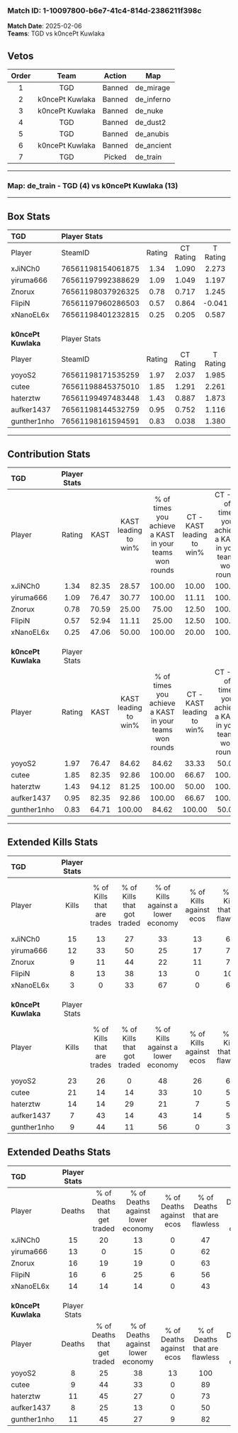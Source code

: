 ### Match ID: 1-10097800-b6e7-41c4-814d-2386211f398c  
**Match Date**: 2025-02-06  
**Teams**: TGD vs k0ncePt Kuwlaka  

## Vetos  

| Order | Team | Action | Map |
| :---: | :--: | :----: | --- |
| 1 | TGD | Banned | de_mirage |
| 2 | k0ncePt Kuwlaka | Banned | de_inferno |
| 3 | k0ncePt Kuwlaka | Banned | de_nuke |
| 4 | TGD | Banned | de_dust2 |
| 5 | TGD | Banned | de_anubis |
| 6 | k0ncePt Kuwlaka | Banned | de_ancient |
| 7 | TGD | Picked | de_train |

---  

### **Map**: de_train - TGD (4) vs k0ncePt Kuwlaka (13)  
---  

## Box Stats  

| **TGD**             | Player Stats      |        |           |          |       |       |       |         |        |      |     |
| :- | :- | :-: | :-: | :-: | :-: | :-: | :-: | :-: | :-: | :-: | :-: |
| Player              | SteamID           | Rating | CT Rating | T Rating | KAST  |  ADR  | Kills | Assists | Deaths | K/D  | HS% |
| xJiNCh0             | 76561198154061875 |  1.34  |   1.090   |  2.273   | 82.35 | 110.5 |  15   |    6    |   15   | 1.00 | 40  |
| yiruma666           | 76561197992388629 |  1.09  |   1.049   |  1.197   | 76.47 | 79.0  |  12   |    3    |   13   | 0.92 | 25  |
| Znorux              | 76561198037926325 |  0.78  |   0.717   |  1.245   | 70.59 | 72.7  |   9   |    2    |   16   | 0.56 | 33  |
| FlipiN              | 76561197960286503 |  0.57  |   0.864   |  -0.041  | 52.94 | 55.7  |   8   |    6    |   16   | 0.50 | 50  |
| xNanoEL6x           | 76561198401232815 |  0.25  |   0.205   |  0.587   | 47.06 | 38.7  |   3   |    2    |   14   | 0.21 | 33  |
|                     |                   |        |           |          |       |       |       |         |        |      |     |
|                     |                   |        |           |          |       |       |       |         |        |      |     |
|                     |                   |        |           |          |       |       |       |         |        |      |     |
| **k0ncePt Kuwlaka** | Player Stats      |        |           |          |       |       |       |         |        |      |     |
| Player              | SteamID           | Rating | CT Rating | T Rating | KAST  |  ADR  | Kills | Assists | Deaths | K/D  | HS% |
| yoyoS2              | 76561198171535259 |  1.97  |   2.037   |  1.985   | 76.47 | 129.2 |  23   |    3    |   8    | 2.88 | 34  |
| cutee               | 76561198845375010 |  1.85  |   1.291   |  2.261   | 82.35 | 122.1 |  21   |    2    |   9    | 2.33 | 80  |
| haterztw            | 76561199497483448 |  1.43  |   0.887   |  1.873   | 94.12 | 91.7  |  14   |    3    |   11   | 1.27 | 64  |
| aufker1437          | 76561198144532759 |  0.95  |   0.752   |  1.116   | 82.35 | 52.0  |   7   |    2    |   8    | 0.88 | 71  |
| gunther1nho         | 76561198161594591 |  0.83  |   0.038   |  1.380   | 64.71 | 56.4  |   9   |    0    |   11   | 0.82 | 100 |
---  

## Contribution Stats  

| **TGD**             | Player Stats |       |                      |                                                        |                           |                                                             |                          |                                                            |
| :- | :-: | :-: | :-: | :-: | :-: | :-: | :-: | :-: |
| Player              |    Rating    | KAST  | KAST leading to win% | % of times you achieve a KAST in your teams won rounds | CT - KAST leading to win% | CT - % of times you achieve a KAST in your teams won rounds | T - KAST leading to win% | T - % of times you achieve a KAST in your teams won rounds |
| xJiNCh0             |     1.34     | 82.35 |        28.57         |                         100.00                         |           10.00           |                           100.00                            |          75.00           |                           100.00                           |
| yiruma666           |     1.09     | 76.47 |        30.77         |                         100.00                         |           11.11           |                           100.00                            |          75.00           |                           100.00                           |
| Znorux              |     0.78     | 70.59 |        25.00         |                         75.00                          |           12.50           |                           100.00                            |          50.00           |                           66.67                            |
| FlipiN              |     0.57     | 52.94 |        11.11         |                         25.00                          |           12.50           |                           100.00                            |           0.00           |                            0.00                            |
| xNanoEL6x           |     0.25     | 47.06 |        50.00         |                         100.00                         |           20.00           |                           100.00                            |          100.00          |                           100.00                           |
|                     |              |       |                      |                                                        |                           |                                                             |                          |                                                            |
|                     |              |       |                      |                                                        |                           |                                                             |                          |                                                            |
|                     |              |       |                      |                                                        |                           |                                                             |                          |                                                            |
| **k0ncePt Kuwlaka** | Player Stats |       |                      |                                                        |                           |                                                             |                          |                                                            |
| Player              |    Rating    | KAST  | KAST leading to win% | % of times you achieve a KAST in your teams won rounds | CT - KAST leading to win% | CT - % of times you achieve a KAST in your teams won rounds | T - KAST leading to win% | T - % of times you achieve a KAST in your teams won rounds |
| yoyoS2              |     1.97     | 76.47 |        84.62         |                         84.62                          |           33.33           |                            50.00                            |          100.00          |                           90.91                            |
| cutee               |     1.85     | 82.35 |        92.86         |                         100.00                         |           66.67           |                           100.00                            |          100.00          |                           100.00                           |
| haterztw            |     1.43     | 94.12 |        81.25         |                         100.00                         |           50.00           |                           100.00                            |          91.67           |                           100.00                           |
| aufker1437          |     0.95     | 82.35 |        92.86         |                         100.00                         |           66.67           |                           100.00                            |          100.00          |                           100.00                           |
| gunther1nho         |     0.83     | 64.71 |        100.00        |                         84.62                          |          100.00           |                            50.00                            |          100.00          |                           90.91                            |
---  

## Extended Kills Stats  

| **TGD**             | Player Stats |                            |                            |                                    |                         |                              |                                 |                                       |                    |           |
| :- | :-: | :-: | :-: | :-: | :-: | :-: | :-: | :-: | :-: | :-: |
| Player              |    Kills     | % of Kills that are trades | % of Kills that got traded | % of Kills against a lower economy | % of Kills against ecos | % of Kills that are flawless | % of Kills that are close duels | % of Kills that are assisted by flash | Pistol Round Kills | AWP Kills |
| xJiNCh0             |      15      |             13             |             27             |                 33                 |           13            |              67              |                0                |                  13                   |         2          |     0     |
| yiruma666           |      12      |             33             |             50             |                 25                 |           17            |              75              |                0                |                   0                   |         2          |     0     |
| Znorux              |      9       |             11             |             44             |                 22                 |           11            |              78              |                0                |                  22                   |         1          |     0     |
| FlipiN              |      8       |             13             |             38             |                 13                 |            0            |             100              |                0                |                   0                   |         1          |     4     |
| xNanoEL6x           |      3       |             0              |             33             |                 67                 |            0            |              67              |                0                |                  33                   |         0          |     0     |
|                     |              |                            |                            |                                    |                         |                              |                                 |                                       |                    |           |
|                     |              |                            |                            |                                    |                         |                              |                                 |                                       |                    |           |
|                     |              |                            |                            |                                    |                         |                              |                                 |                                       |                    |           |
| **k0ncePt Kuwlaka** | Player Stats |                            |                            |                                    |                         |                              |                                 |                                       |                    |           |
| Player              |    Kills     | % of Kills that are trades | % of Kills that got traded | % of Kills against a lower economy | % of Kills against ecos | % of Kills that are flawless | % of Kills that are close duels | % of Kills that are assisted by flash | Pistol Round Kills | AWP Kills |
| yoyoS2              |      23      |             26             |             0              |                 48                 |           26            |              61              |               17                |                   0                   |         3          |     7     |
| cutee               |      21      |             14             |             14             |                 33                 |           10            |              57              |               14                |                   5                   |         5          |     0     |
| haterztw            |      14      |             14             |             29             |                 21                 |            7            |              50              |               14                |                  21                   |         0          |     0     |
| aufker1437          |      7       |             43             |             14             |                 43                 |           14            |              57              |               29                |                   0                   |         1          |     0     |
| gunther1nho         |      9       |             44             |             11             |                 56                 |            0            |              33              |               11                |                   0                   |         1          |     0     |
## Extended Deaths Stats  

| **TGD**             | Player Stats |                             |                                   |                          |                               |                            |                           |               |
| :- | :-: | :-: | :-: | :-: | :-: | :-: | :-: | :-: |
| Player              |    Deaths    | % of Deaths that get traded | % of Deaths against lower economy | % of Deaths against ecos | % of Deaths that are flawless | % of Deaths that are close | % of Deaths while blinded | Deaths to AWP |
| xJiNCh0             |      15      |             20              |                13                 |            0             |              47               |             20             |             7             |       2       |
| yiruma666           |      13      |              0              |                15                 |            0             |              62               |             15             |             0             |       3       |
| Znorux              |      16      |             19              |                19                 |            0             |              63               |             13             |            13             |       0       |
| FlipiN              |      16      |              6              |                25                 |            6             |              56               |             19             |             6             |       1       |
| xNanoEL6x           |      14      |             14              |                14                 |            0             |              43               |             14             |             0             |       1       |
|                     |              |                             |                                   |                          |                               |                            |                           |               |
|                     |              |                             |                                   |                          |                               |                            |                           |               |
|                     |              |                             |                                   |                          |                               |                            |                           |               |
| **k0ncePt Kuwlaka** | Player Stats |                             |                                   |                          |                               |                            |                           |               |
| Player              |    Deaths    | % of Deaths that get traded | % of Deaths against lower economy | % of Deaths against ecos | % of Deaths that are flawless | % of Deaths that are close | % of Deaths while blinded | Deaths to AWP |
| yoyoS2              |      8       |             25              |                38                 |            13            |              100              |             0              |            13             |       0       |
| cutee               |      9       |             44              |                33                 |            0             |              89               |             0              |             0             |       2       |
| haterztw            |      11      |             45              |                27                 |            0             |              73               |             0              |             0             |       2       |
| aufker1437          |      8       |             25              |                13                 |            0             |              50               |             0              |            13             |       0       |
| gunther1nho         |      11      |             45              |                27                 |            9             |              82               |             0              |            27             |       0       |
